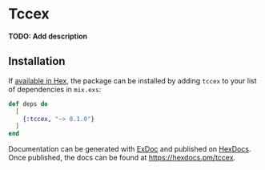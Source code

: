 # Tccex

**TODO: Add description**

## Installation

If [available in Hex](https://hex.pm/docs/publish), the package can be installed
by adding `tccex` to your list of dependencies in `mix.exs`:

```elixir
def deps do
  [
    {:tccex, "~> 0.1.0"}
  ]
end
```

Documentation can be generated with [ExDoc](https://github.com/elixir-lang/ex_doc)
and published on [HexDocs](https://hexdocs.pm). Once published, the docs can
be found at <https://hexdocs.pm/tccex>.

